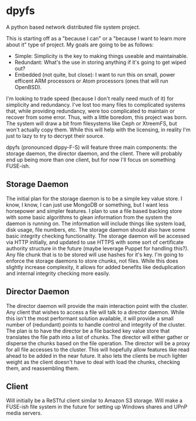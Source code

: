 dpyfs
=====

A python based network distributed file system project.

This is starting off as a "because I can" or a "because I want to learn more
about it" type of project.  My goals are going to be as follows:

 * Simple: Simplicity is the key to making things useable and maintainable.
 * Redundant: What's the use in storing anything if it's going to get wiped out?
 * Embedded (not quite, but close): I want to run this on small, power efficent
   ARM processors or Atom processors (ones that will run OpenBSD).

I'm looking to trade speed (because I don't really need much of it) for
simplicity and redundancy.  I've lost too many files to complicated systems
that, while providing redundancy, were too complicated to maintain or recover
from some error.  Thus, with a little boredom, this project was born.  The
system will draw a bit from filesystems like Ceph or XtreemFS, but won't
actually copy them.  While this will help with the licensing, in reality I'm
just to lazy to try to decrypt their source.

dpyfs (pronounced dippy-F-S) will feature three main components: the storage
daemon, the director daemon, and the client.  There will probably end up being
more than one client, but for now I'll focus on something FUSE-ish.

Storage Daemon
--------------
The initial plan for the storage daemon is to be a simple key value store.  I
know, I know, I can just use MongoDB or something, but I want less horsepower
and simpler features.  I plan to use a file based backing store with some basic
algorithms to glean information from the system the daemon is running on.  The
information will include things like system load, disk usage, file numbers, etc.
The storage daemon should also have some basic integrity checking functionality.
The storage daemon will be accessed via HTTP initially, and updated to use HTTPS
with some sort of certificate authority structure in the future (maybe leverage
Puppet for handling this?).  Any file chunk that is to be stored will use hashes
for it's key.  I'm going to enforce the storage daemons to store chunks, not
files.  While this does slightly increase complexity, it allows for added
benefits like deduplication and internal integrity checking more easily.

Director Daemon
---------------
The director daemon will provide the main interaction point with the cluster.
Any client that wishes to access a file will talk to a director daemon.  While
this isn't the most performant solution available, it will provide a small
number of (redundant) points to handle control and integrity of the cluster.
The plan is to have the director be a file backed key value store that
translates the file path into a list of chunks.  The director will either gather
or disperse the chunks based on the file operation.  The director will be a
proxy for all file accesses to the cluster.  This will hopefully allow features
like read ahead to be added in the near future.  It also lets the clients be
much lighter weight as the client doesn't have to deal with load the chunks,
checking them, and reassembling them.

Client
------
Will initially be a ReSTful client similar to Amazon S3 storage.  Will make a
FUSE-ish file system in the future for setting up Windows shares and UPnP media
servers.
